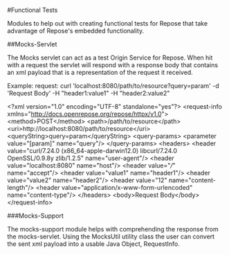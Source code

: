 #Functional Tests


Modules to help out with creating functional tests for Repose that take advantage of Repose's embedded functionality.

##Mocks-Servlet

The Mocks servlet can act as a test Origin Service for Repose. When hit with a request the servlet will respond
with a response body that contains an xml payload that is a representation of the request it received.

Example:
request: curl 'localhost:8080/path/to/resource?query=param' -d 'Request Body' -H "header1:value1" -H "header2:value2"

&lt;?xml version="1.0" encoding="UTF-8" standalone="yes"?&gt;
&lt;request-info xmlns="http://docs.openrepose.org/repose/httpx/v1.0"&gt;
  &lt;method&gt;POST&lt;/method&gt;
  &lt;path&gt;/path/to/resource&lt;/path&gt;
  &lt;uri&gt;http://localhost:8080/path/to/resource&lt;/uri&gt;
  &lt;queryString&gt;query=param&lt;/queryString&gt;
  &lt;query-params&gt;
    &lt;parameter value="[param]" name="query"/&gt;
  &lt;/query-params&gt;
  &lt;headers&gt;
    &lt;header value="curl/7.24.0 (x86_64-apple-darwin12.0) libcurl/7.24.0 OpenSSL/0.9.8y zlib/1.2.5" name="user-agent"/&gt;
    &lt;header value="localhost:8080" name="host"/&gt;
    &lt;header value="*/*" name="accept"/&gt;
    &lt;header value="value1" name="header1"/&gt;
    &lt;header value="value2" name="header2"/&gt;
    &lt;header value="12" name="content-length"/&gt;
    &lt;header value="application/x-www-form-urlencoded" name="content-type"/&gt;
  &lt;/headers&gt;
  &lt;body&gt;Request Body&lt;/body&gt;
&lt;/request-info&gt;

###Mocks-Support


The mocks-support module helps with comprehending the response from the mocks-servlet. Using the MocksUtil utility class the user can convert the sent xml payload into a usable Java Object, RequestInfo.
